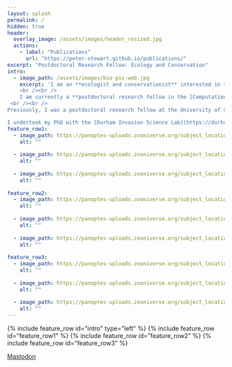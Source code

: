 ```yaml
---
layout: splash
permalink: /
hidden: true
header:
  overlay_image: /assets/images/header_resized.jpg
  actions:
    - label: "Publications"
      url: "https://peter-stewart.github.io/publications/"
excerpt: "Postdoctoral Research Fellow: Ecology and Conservation"
intro:
  - image_path: /assets/images/bio-pic-web.jpg
    excerpt: 'I am an **ecologist and conservationist** interested in the interface between ecology, animal behaviour, and the human dimensions of conservation. 
    <br /><br />
    I am currently a **postdoctoral research fellow in the [Computational Movement Ecology Group](https://www.maths.gla.ac.uk/~ctorney/) at the University of Glasgow**, studying the effects of antropogenic disturbance on the behaviour and population dynamics of migratory wildebeest in the Serengeti.
 <br /><br />
Previously, I was a postdoctoral research fellow at the University of Stirling, modelling the spatial patterns and drivers of tree pest and disease occurrence in UK forests.

I undertook my PhD with the [Durham Invasion Science Lab](https://durhaminvasionscience.org/) and the [Conservation Ecology Group](http://www.conservationecology.org/) at Durham University, on the impacts of invasive prickly pear cacti *(Opuntia sp.)* in Laikipia County, Kenya. As part of this project I created [Prickly Pear Project Kenya](https://www.zooniverse.org/projects/peter-dot-stewart/prickly-pear-project-kenya) on Zooniverse.'
feature_row1:
  - image_path: https://panoptes-uploads.zooniverse.org/subject_location/872ae3c1-6824-4328-a199-9fab69aeb9dd.jpeg
    alt: ""
    
  - image_path: https://panoptes-uploads.zooniverse.org/subject_location/1939ab56-241d-4120-8dce-f7462cef51be.jpeg
    alt: ""
    
  - image_path: https://panoptes-uploads.zooniverse.org/subject_location/281b2de6-e411-4a1e-abf2-769196aff5ba.jpeg
    alt: "" 
    
feature_row2:
  - image_path: https://panoptes-uploads.zooniverse.org/subject_location/4d722a30-327f-404e-addc-f431cc280527.jpeg
    alt: ""
    
  - image_path: https://panoptes-uploads.zooniverse.org/subject_location/15110af4-ffc1-4855-97c2-59176b338a29.jpeg
    alt: ""
    
  - image_path: https://panoptes-uploads.zooniverse.org/subject_location/c2a2cac4-6f83-4e9d-aa8e-07a1d0d98513.jpeg
    alt: "" 
    
feature_row3:
  - image_path: https://panoptes-uploads.zooniverse.org/subject_location/48d8404a-dac9-4f1b-8d65-af0238dc2fca.jpeg
    alt: ""
    
  - image_path: https://panoptes-uploads.zooniverse.org/subject_location/fe8473b2-3206-4211-892d-5a98f36b88df.jpeg
    alt: ""
    
  - image_path: https://panoptes-uploads.zooniverse.org/subject_location/37ba0b0b-1562-4cde-aaba-497673ca891b.jpeg
    alt: "" 
---
```

{% include feature_row id="intro" type="left" %}
{% include feature_row id="feature_row1" %}
{% include feature_row id="feature_row2" %}
{% include feature_row id="feature_row3" %}

<a rel="me" href="https://ecoevo.social/@Peter_S_Stewart">Mastodon</a>

